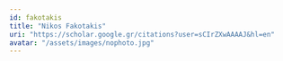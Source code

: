 ```yaml
---
id: fakotakis
title: "Nikos Fakotakis"
uri: "https://scholar.google.gr/citations?user=sCIrZXwAAAAJ&hl=en"
avatar: "/assets/images/nophoto.jpg"
---
```


